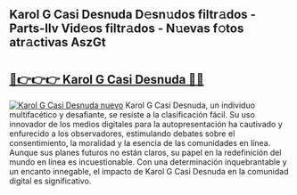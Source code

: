 ## Karol G Casi Desnuda D𝚎sn𝚞dos filtr𝚊dos - Parts-Ilv Vid𝚎os filtr𝚊dos - N𝚞evas f𝚘tos atr𝚊ctivas AszGt

# <h2><a href="http://mb701u.tromn.icu/?c=Karol+G+Casi+Desnuda">🔗👉👉👉 Karol G Casi Desnuda 🔗🔗</a></h2>

[![Karol G Casi Desnuda nuevo](https://i.imgur.com/pEAQMta.gif)](http://mb701u.tromn.icu/?c=Karol+G+Casi+Desnuda)
Karol G Casi Desnuda, un individuo multifacético y desafiante, se resiste a la clasificación fácil. Su uso innovador de los medios digitales para la autopresentación ha cautivado y enfurecido a los observadores, estimulando debates sobre el consentimiento, la moralidad y la esencia de las comunidades en línea. Aunque sus planes futuros no están claros, su papel en la redefinición del mundo en línea es incuestionable. Con una determinación inquebrantable y un encanto innegable, el impacto de Karol G Casi Desnuda en la comunidad digital es significativo.
